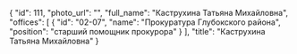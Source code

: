 {
    "id": 111,
    "photo_url": "",
    "full_name": "Каструхина Татьяна Михайловна",
    "offices": [
        {
            "id": "02-07",
            "name": "Прокуратура Глубокского района",
            "position": "старший помощник прокурора"
        }
    ],
    "title": "Каструхина Татьяна Михайловна"
}